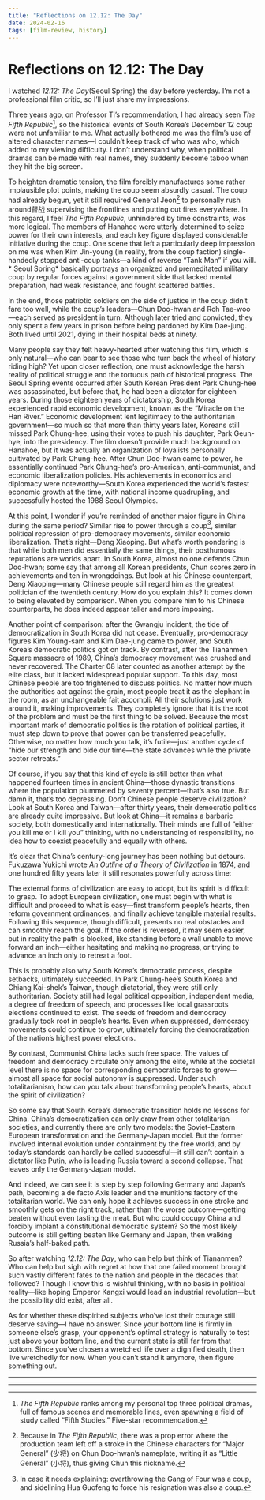 ```yaml
---
title: "Reflections on 12.12: The Day"
date: 2024-02-16
tags: [film-review, history]
---
```


# Reflections on 12.12: The Day


I watched *12.12: The Day*(Seoul Spring) the day before yesterday. I’m not a professional film critic, so I’ll just share my impressions.

Three years ago, on Professor Ti’s recommendation, I had already seen *The Fifth Republic*[^1], so the historical events of South Korea’s December 12 coup were not unfamiliar to me. What actually bothered me was the film’s use of altered character names—I couldn’t keep track of who was who, which added to my viewing difficulty. I don’t understand why, when political dramas can be made with real names, they suddenly become taboo when they hit the big screen.

To heighten dramatic tension, the film forcibly manufactures some rather implausible plot points, making the coup seem absurdly casual. The coup had already begun, yet it still required General Jeon[^2] to personally rush around督战 supervising the frontlines and putting out fires everywhere. In this regard, I feel *The Fifth Republic*, unhindered by time constraints, was more logical. The members of Hanahoe were utterly determined to seize power for their own interests, and each key figure displayed considerable initiative during the coup. One scene that left a particularly deep impression on me was when Kim Jin-young (in reality, from the coup faction) single-handedly stopped anti-coup tanks—a kind of reverse “Tank Man” if you will. * Seoul Spring* basically portrays an organized and premeditated military coup by regular forces against a government side that lacked mental preparation, had weak resistance, and fought scattered battles.

In the end, those patriotic soldiers on the side of justice in the coup didn’t fare too well, while the coup’s leaders—Chun Doo-hwan and Roh Tae-woo—each served as president in turn. Although later tried and convicted, they only spent a few years in prison before being pardoned by Kim Dae-jung. Both lived until 2021, dying in their hospital beds at ninety.

Many people say they felt heavy-hearted after watching this film, which is only natural—who can bear to see those who turn back the wheel of history riding high? Yet upon closer reflection, one must acknowledge the harsh reality of political struggle and the tortuous path of historical progress. The Seoul Spring events occurred after South Korean President Park Chung-hee was assassinated, but before that, he had been a dictator for eighteen years. During those eighteen years of dictatorship, South Korea experienced rapid economic development, known as the “Miracle on the Han River.” Economic development lent legitimacy to the authoritarian government—so much so that more than thirty years later, Koreans still missed Park Chung-hee, using their votes to push his daughter, Park Geun-hye, into the presidency. The film doesn’t provide much background on Hanahoe, but it was actually an organization of loyalists personally cultivated by Park Chung-hee. After Chun Doo-hwan came to power, he essentially continued Park Chung-hee’s pro-American, anti-communist, and economic liberalization policies. His achievements in economics and diplomacy were noteworthy—South Korea experienced the world’s fastest economic growth at the time, with national income quadrupling, and successfully hosted the 1988 Seoul Olympics.

At this point, I wonder if you’re reminded of another major figure in China during the same period? Similar rise to power through a coup[^3], similar political repression of pro-democracy movements, similar economic liberalization. That’s right—Deng Xiaoping. But what’s worth pondering is that while both men did essentially the same things, their posthumous reputations are worlds apart. In South Korea, almost no one defends Chun Doo-hwan; some say that among all Korean presidents, Chun scores zero in achievements and ten in wrongdoings. But look at his Chinese counterpart, Deng Xiaoping—many Chinese people still regard him as the greatest politician of the twentieth century. How do you explain this? It comes down to being elevated by comparison. When you compare him to his Chinese counterparts, he does indeed appear taller and more imposing.

Another point of comparison: after the Gwangju incident, the tide of democratization in South Korea did not cease. Eventually, pro-democracy figures Kim Young-sam and Kim Dae-jung came to power, and South Korea’s democratic politics got on track. By contrast, after the Tiananmen Square massacre of 1989, China’s democracy movement was crushed and never recovered. The Charter 08 later counted as another attempt by the elite class, but it lacked widespread popular support. To this day, most Chinese people are too frightened to discuss politics. No matter how much the authorities act against the grain, most people treat it as the elephant in the room, as an unchangeable fait accompli. All their solutions just work around it, making improvements. They completely ignore that it is the root of the problem and must be the first thing to be solved. Because the most important mark of democratic politics is the rotation of political parties, it must step down to prove that power can be transferred peacefully. Otherwise, no matter how much you talk, it’s futile—just another cycle of “hide our strength and bide our time—the state advances while the private sector retreats.”

Of course, if you say that this kind of cycle is still better than what happened fourteen times in ancient China—those dynastic transitions where the population plummeted by seventy percent—that’s also true. But damn it, that’s too depressing. Don’t Chinese people deserve civilization? Look at South Korea and Taiwan—after thirty years, their democratic politics are already quite impressive. But look at China—it remains a barbaric society, both domestically and internationally. Their minds are full of “either you kill me or I kill you” thinking, with no understanding of responsibility, no idea how to coexist peacefully and equally with others.

It’s clear that China’s century-long journey has been nothing but detours. Fukuzawa Yukichi wrote *An Outline of a Theory of Civilization* in 1874, and one hundred fifty years later it still resonates powerfully across time:

The external forms of civilization are easy to adopt, but its spirit is difficult to grasp. To adopt European civilization, one must begin with what is difficult and proceed to what is easy—first transform people’s hearts, then reform government ordinances, and finally achieve tangible material results. Following this sequence, though difficult, presents no real obstacles and can smoothly reach the goal. If the order is reversed, it may seem easier, but in reality the path is blocked, like standing before a wall unable to move forward an inch—either hesitating and making no progress, or trying to advance an inch only to retreat a foot.

This is probably also why South Korea’s democratic process, despite setbacks, ultimately succeeded. In Park Chung-hee’s South Korea and Chiang Kai-shek’s Taiwan, though dictatorial, they were still only authoritarian. Society still had legal political opposition, independent media, a degree of freedom of speech, and processes like local grassroots elections continued to exist. The seeds of freedom and democracy gradually took root in people’s hearts. Even when suppressed, democracy movements could continue to grow, ultimately forcing the democratization of the nation’s highest power elections.

By contrast, Communist China lacks such free space. The values of freedom and democracy circulate only among the elite, while at the societal level there is no space for corresponding democratic forces to grow—almost all space for social autonomy is suppressed. Under such totalitarianism, how can you talk about transforming people’s hearts, about the spirit of civilization?

So some say that South Korea’s democratic transition holds no lessons for China. China’s democratization can only draw from other totalitarian societies, and currently there are only two models: the Soviet-Eastern European transformation and the Germany-Japan model. But the former involved internal evolution under containment by the free world, and by today’s standards can hardly be called successful—it still can’t contain a dictator like Putin, who is leading Russia toward a second collapse. That leaves only the Germany-Japan model.

And indeed, we can see it is step by step following Germany and Japan’s path, becoming a de facto Axis leader and the munitions factory of the totalitarian world. We can only hope it achieves success in one stroke and smoothly gets on the right track, rather than the worse outcome—getting beaten without even tasting the meat. But who could occupy China and forcibly implant a constitutional democratic system? So the most likely outcome is still getting beaten like Germany and Japan, then walking Russia’s half-baked path.

So after watching *12.12: The Day*, who can help but think of Tiananmen? Who can help but sigh with regret at how that one failed moment brought such vastly different fates to the nation and people in the decades that followed? Though I know this is wishful thinking, with no basis in political reality—like hoping Emperor Kangxi would lead an industrial revolution—but the possibility did exist, after all.

As for whether these dispirited subjects who’ve lost their courage still deserve saving—I have no answer. Since your bottom line is firmly in someone else’s grasp, your opponent’s optimal strategy is naturally to test just above your bottom line, and the current state is still far from that bottom. Since you’ve chosen a wretched life over a dignified death, then live wretchedly for now. When you can’t stand it anymore, then figure something out.

---

[^1]: *The Fifth Republic* ranks among my personal top three political dramas, full of famous scenes and memorable lines, even spawning a field of study called “Fifth Studies.” Five-star recommendation.

[^2]: Because in *The Fifth Republic*, there was a prop error where the production team left off a stroke in the Chinese characters for “Major General” (少将) on Chun Doo-hwan’s nameplate, writing it as “Little General” (小将), thus giving Chun this nickname.

[^3]: In case it needs explaining: overthrowing the Gang of Four was a coup, and sidelining Hua Guofeng to force his resignation was also a coup.

---
